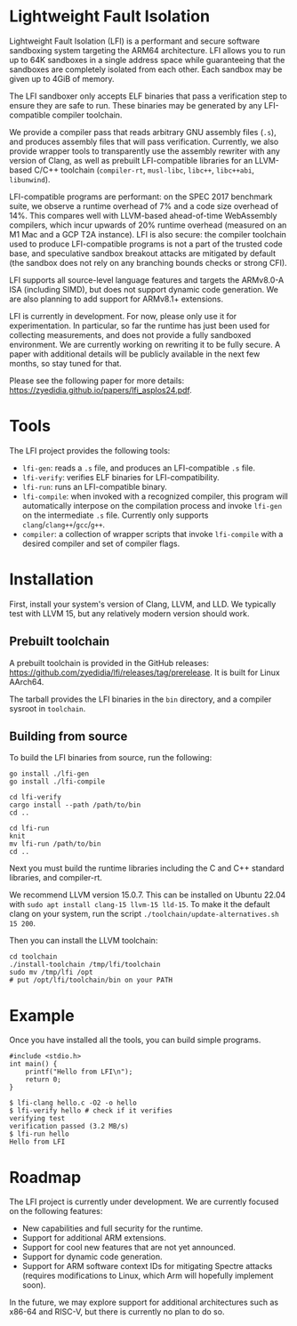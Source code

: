 # Lightweight Fault Isolation

Lightweight Fault Isolation (LFI) is a performant and secure software
sandboxing system targeting the ARM64 architecture. LFI allows you to run up to
64K sandboxes in a single address space while guaranteeing that the sandboxes
are completely isolated from each other. Each sandbox may be given up to 4GiB of
memory.

The LFI sandboxer only accepts ELF binaries that pass a verification step to
ensure they are safe to run. These binaries may be generated by any
LFI-compatible compiler toolchain.

We provide a compiler pass that reads arbitrary GNU assembly files (`.s`), and
produces assembly files that will pass verification. Currently, we also provide
wrapper tools to transparently use the assembly rewriter with any version of
Clang, as well as prebuilt LFI-compatible libraries for an LLVM-based C/C++
toolchain (`compiler-rt`, `musl-libc`, `libc++`, `libc++abi`, `libunwind`).

LFI-compatible programs are performant: on the SPEC 2017 benchmark suite, we
observe a runtime overhead of 7% and a code size overhead of 14%. This compares
well with LLVM-based ahead-of-time WebAssembly compilers, which incur upwards
of 20% runtime overhead (measured on an M1 Mac and a GCP T2A instance). LFI is
also secure: the compiler toolchain used to produce LFI-compatible programs is
not a part of the trusted code base, and speculative sandbox breakout attacks
are mitigated by default (the sandbox does not rely on any branching bounds
checks or strong CFI).

LFI supports all source-level language features and targets the ARMv8.0-A ISA
(including SIMD), but does not support dynamic code generation. We are also
planning to add support for ARMv8.1+ extensions.

LFI is currently in development. For now, please only use it for
experimentation. In particular, so far the runtime has just been used for
collecting measurements, and does not provide a fully sandboxed environment. We
are currently working on rewriting it to be fully secure. A paper with
additional details will be publicly available in the next few months, so stay
tuned for that.

Please see the following paper for more details: https://zyedidia.github.io/papers/lfi_asplos24.pdf.

# Tools

The LFI project provides the following tools:

* `lfi-gen`: reads a `.s` file, and produces an LFI-compatible `.s` file.
* `lfi-verify`: verifies ELF binaries for LFI-compatibility.
* `lfi-run`: runs an LFI-compatible binary.
* `lfi-compile`: when invoked with a recognized compiler, this program will
  automatically interpose on the compilation process and invoke `lfi-gen` on
  the intermediate `.s` file. Currently only supports
  `clang`/`clang++`/`gcc`/`g++`.
* `compiler`: a collection of wrapper scripts that invoke `lfi-compile` with a
  desired compiler and set of compiler flags.

# Installation

First, install your system's version of Clang, LLVM, and LLD. We typically
test with LLVM 15, but any relatively modern version should work.

## Prebuilt toolchain

A prebuilt toolchain is provided in the GitHub releases:
https://github.com/zyedidia/lfi/releases/tag/prerelease. It is built for Linux
AArch64.

The tarball provides the LFI binaries in the `bin` directory, and a compiler
sysroot in `toolchain`.

## Building from source

To build the LFI binaries from source, run the following:

```
go install ./lfi-gen
go install ./lfi-compile

cd lfi-verify
cargo install --path /path/to/bin
cd ..

cd lfi-run
knit
mv lfi-run /path/to/bin
cd ..
```

Next you must build the runtime libraries including the C and C++ standard libraries, and compiler-rt.

We recommend LLVM version 15.0.7. This can be installed on Ubuntu 22.04 with
`sudo apt install clang-15 llvm-15 lld-15`. To make it the default clang on
your system, run the script `./toolchain/update-alternatives.sh 15 200`.

Then you can install the LLVM toolchain:

```
cd toolchain
./install-toolchain /tmp/lfi/toolchain
sudo mv /tmp/lfi /opt
# put /opt/lfi/toolchain/bin on your PATH
```

# Example

Once you have installed all the tools, you can build simple programs.

```
#include <stdio.h>
int main() {
    printf("Hello from LFI\n");
    return 0;
}
```

```
$ lfi-clang hello.c -O2 -o hello
$ lfi-verify hello # check if it verifies
verifying test
verification passed (3.2 MB/s)
$ lfi-run hello
Hello from LFI
```

# Roadmap

The LFI project is currently under development. We are currently focused on the
following features:

* New capabilities and full security for the runtime.
* Support for additional ARM extensions.
* Support for cool new features that are not yet announced.
* Support for dynamic code generation.
* Support for ARM software context IDs for mitigating Spectre attacks (requires
  modifications to Linux, which Arm will hopefully implement soon).

In the future, we may explore support for additional architectures such as
x86-64 and RISC-V, but there is currently no plan to do so.
